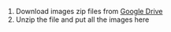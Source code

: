 1. Download images zip files from [Google Drive](https://drive.google.com/file/d/15Irq2mV2t0IoRrrw-NxfFIt60qMiR1Hu/view?usp=sharing)
2. Unzip the file and put all the images here
